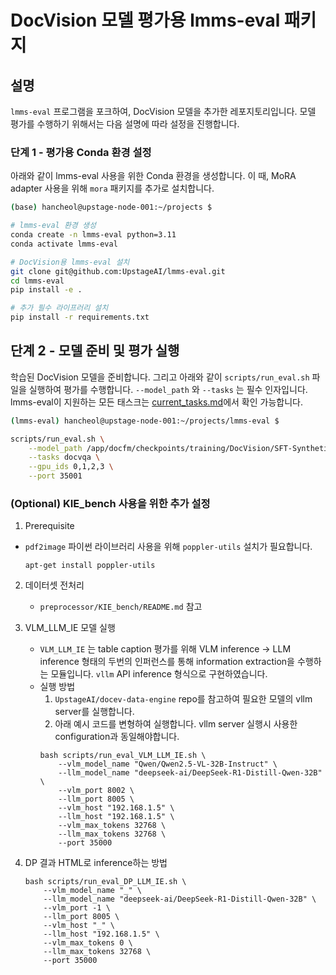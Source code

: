 # DocVision 모델 평가용 lmms-eval 패키지

## 설명

`lmms-eval` 프로그램을 포크하여, DocVision 모델을 추가한 레포지토리입니다.
모델 평가를 수행하기 위해서는 다음 설명에 따라 설정을 진행합니다.

### 단계 1 - 평가용 Conda 환경 설정

아래와 같이 lmms-eval 사용을 위한 Conda 환경을 생성합니다.
이 때, MoRA adapter 사용을 위해 `mora` 패키지를 추가로 설치합니다.

```bash
(base) hancheol@upstage-node-001:~/projects $

# lmms-eval 환경 생성
conda create -n lmms-eval python=3.11
conda activate lmms-eval

# DocVision용 lmms-eval 설치
git clone git@github.com:UpstageAI/lmms-eval.git
cd lmms-eval
pip install -e .

# 추가 필수 라이프러리 설치
pip install -r requirements.txt
```

## 단계 2 - 모델 준비 및 평가 실행

학습된 DocVision 모델을 준비합니다.
그리고 아래와 같이 `scripts/run_eval.sh` 파일을 실행하여 평가를 수행합니다.
`--model_path` 와 `--tasks` 는 필수 인자입니다.
lmms-eval이 지원하는 모든 태스크는 [current_tasks.md](https://github.com/UpstageAI/lmms-eval/blob/main/docs/current_tasks.md)에서 확인 가능합니다.

```bash
(lmms-eval) hancheol@upstage-node-001:~/projects/lmms-eval $

scripts/run_eval.sh \
    --model_path /app/docfm/checkpoints/training/DocVision/SFT-SyntheticData/20250208_solar-exp-2_with-figureqa_900kX3_multipage-base-model/steps_5240 \
    --tasks docvqa \
    --gpu_ids 0,1,2,3 \
    --port 35001
```


### (Optional) KIE_bench 사용을 위한 추가 설정

1. Prerequisite
- `pdf2image` 파이썬 라이브러리 사용을 위해 `poppler-utils` 설치가 필요합니다.
    ```
    apt-get install poppler-utils
    ```

2. 데이터셋 전처리
    - `preprocessor/KIE_bench/README.md` 참고


3. VLM_LLM_IE 모델 실행
    - `VLM_LLM_IE` 는 table caption 평가를 위해 VLM inference -> LLM inference 형태의 두번의 인퍼런스를 통해 information extraction을 수행하는 모듈입니다. `vllm` API inference 형식으로 구현하였습니다.  
    - 실행 방법
        1. `UpstageAI/docev-data-engine` repo를 참고하여 필요한 모델의 vllm server를 실행합니다.
        2. 아래 예시 코드를 변형하여 실행합니다. vllm server 실행시 사용한 configuration과 동일해야합니다.
        ```
        bash scripts/run_eval_VLM_LLM_IE.sh \
            --vlm_model_name "Qwen/Qwen2.5-VL-32B-Instruct" \
            --llm_model_name "deepseek-ai/DeepSeek-R1-Distill-Qwen-32B" \
            --vlm_port 8002 \
            --llm_port 8005 \
            --vlm_host "192.168.1.5" \
            --llm_host "192.168.1.5" \
            --vlm_max_tokens 32768 \
            --llm_max_tokens 32768 \
            --port 35000
        ```

4. DP 결과 HTML로 inference하는 방법
    ```
    bash scripts/run_eval_DP_LLM_IE.sh \
        --vlm_model_name "_" \
        --llm_model_name "deepseek-ai/DeepSeek-R1-Distill-Qwen-32B" \
        --vlm_port -1 \
        --llm_port 8005 \
        --vlm_host "_" \
        --llm_host "192.168.1.5" \
        --vlm_max_tokens 0 \
        --llm_max_tokens 32768 \
        --port 35000
    ```